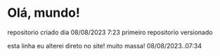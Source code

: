 # Olá, mundo!
  repositorio criado dia 08/08/2023 7:23 primeiro repositorio versionado


esta linha eu alterei direto no  site! muito massa! 08/08/2023..07:34
